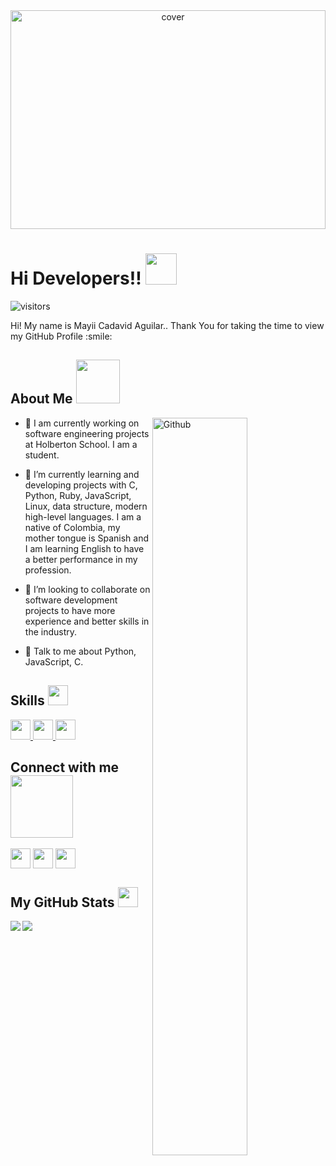 <div align="center">
<img width="100%" height = "350px" src="https://scalmax.pl/images/uslugi/programistyczne.jpg" alt="cover" />
</div>

<h1> Hi Developers!! <img src = "https://raw.githubusercontent.com/MartinHeinz/MartinHeinz/master/wave.gif" width = 50px> </h1>
<p align='center'>

![visitors](https://visitor-badge.glitch.me/badge?page_id=mayii527.mayii527)

</p>
<div size='20px'> Hi! My name is Mayii Cadavid Aguilar.. Thank You for taking the time to view my GitHub Profile :smile: 
</div>

<h2> About Me <img src = "https://cotonico.com/wp-content/uploads/2020/08/Panda-Music-300x284.png" width = 70px></h2>

<img width="55%" align="right" alt="Github" src="https://media3.giphy.com/media/NHvv0Bo3oGq1eTBDd1/200.gif" />


- 🔭 I am currently working on software engineering projects at Holberton School. I am a student.

- 🌱 I’m currently learning and developing projects with C, Python, Ruby, JavaScript, Linux, data structure, modern high-level languages. I am a native of Colombia, my mother tongue is Spanish and I am learning English to have a better performance in my profession.  

- 👯 I’m looking to collaborate on software development projects to have more experience and better skills in the industry.  

- 💬 Talk to me about Python, JavaScript, C. 

<h2> Skills <img src = "https://media2.giphy.com/media/QssGEmpkyEOhBCb7e1/giphy.gif?cid=ecf05e47a0n3gi1bfqntqmob8g9aid1oyj2wr3ds3mg700bl&rid=giphy.gif" width = 32px> </h2>
<a href= https://github.com/mayii527?tab=repositories&q=&type=&language=python&sort= > <img width ='32px' src ='https://raw.githubusercontent.com/rahulbanerjee26/githubAboutMeGenerator/main/icons/python.svg'> </a>
<a href= https://github.com/mayii527?tab=repositories&q=&type=&language=c&sort= > <img width ='32px' src ='https://raw.githubusercontent.com/rahulbanerjee26/githubAboutMeGenerator/main/icons/c.svg'> </a>
<a href= https://github.com/mayii527?tab=repositories&q=&type=&language=python&sort= > <img width ='32px' src ='https://upload.wikimedia.org/wikipedia/en/thumb/3/30/Java_programming_language_logo.svg/1200px-Java_programming_language_logo.svg.png'> </a>


<h2> Connect with me <img src='https://raw.githubusercontent.com/ShahriarShafin/ShahriarShafin/main/Assets/handshake.gif' width="100px"> </h2>
<a href = 'https://www.linkedin.com/in/https://www.linkedin.com/in/mayi-cadavid-3502a5215/'> <img width = '32px' align= 'center' src="https://raw.githubusercontent.com/rahulbanerjee26/githubAboutMeGenerator/main/icons/linked-in-alt.svg"/></a> 
<a href = 'https://www.twitter.com/https://twitter.com/MayiiCadavid'> <img width = '32px' align= 'center' src="https://raw.githubusercontent.com/rahulbanerjee26/githubAboutMeGenerator/main/icons/twitter.svg"/></a> 
<a href = 'https://www.github.com/mayii527'> <img width = '32px' align= 'center' src="https://raw.githubusercontent.com/rahulbanerjee26/githubAboutMeGenerator/main/icons/github.svg"/></a> 
 

<h2> My GitHub Stats <img src='https://media1.giphy.com/media/du3J3cXyzhj75IOgvA/giphy.gif?cid=ecf05e47x2g034i9pzwtzzsd3xgg2w9nr94t4tflbbgo3008&rid=giphy.gif' width='32px'> </h2>

<a href="https://github.com/anuraghazra/github-readme-stats">
<img align="left" src="https://github-readme-stats.vercel.app/api?username=mayii527&count_private=true&show_icons=true&theme=dark" />
</a>
<a href="https://github.com/anuraghazra/convoychat">
<img align="center" src="https://github-readme-stats.vercel.app/api/top-langs/?username=mayii527&theme=dark" />
</a>
